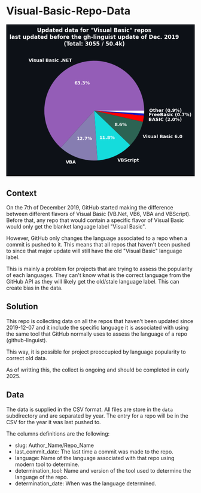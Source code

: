 # Visual-Basic-Repo-Data

![2019 Language Chart](charts/2019.png)

## Context

On the 7th of December 2019, GitHub started making the difference between different flavors of Visual Basic (VB.Net, VB6, VBA and VBScript). Before that, any repo that would contain a specific flavor of Visual Basic would only get the blanket language label "Visual Basic".

However, GitHub only changes the language associated to a repo when a commit is pushed to it. This means that all repos that haven't been pushed to since that major update will still have the old "Visual Basic" language label.

This is mainly a problem for projects that are trying to assess the popularity of each languages. They can't know what is the correct language from the GitHub API as they will likely get the old/stale language label. This can create bias in the data.

## Solution

This repo is collecting data on all the repos that haven't been updated since 2019-12-07 and it include the specific language it is associated with using the same tool that GitHub normally uses to assess the language of a repo (github-linguist).

This way, it is possible for project preoccupied by language popularity to correct old data.

As of writting this, the collect is ongoing and should be completed in early 2025.

## Data

The data is supplied in the CSV format. All files are store in the `data` subdirectory and are separated by year. The entry for a repo will be in the CSV for the year it was last pushed to.

The columns definitions are the following:

- slug: Author_Name/Repo_Name
- last_commit_date: The last time a commit was made to the repo.
- language: Name of the language associated with that repo using modern tool to determine.
- determination_tool: Name and version of the tool used to determine the language of the repo.
- determination_date: When was the language determined.

